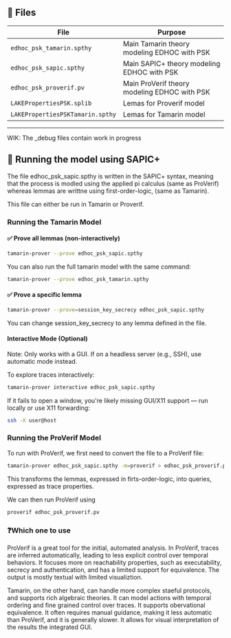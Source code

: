## 📁 Files

| File | Purpose |
|------|---------|
| `edhoc_psk_tamarin.spthy` | Main Tamarin theory modeling EDHOC with PSK |
| `edhoc_psk_sapic.spthy` | Main SAPIC+ theory modeling EDHOC with PSK |
| `edhoc_psk_proverif.pv` | Main ProVerif theory modeling EDHOC with PSK |
| `LAKEPropertiesPSK.splib` | Lemas for Proverif model |
| `LAKEPropertiesPSKTamarin.spthy` | Lemas for Tamarin model |

---

WIK: The _debug files contain work in progress


## 🚀 Running the model using SAPIC+

The file edhoc_psk_sapic.spthy is written in the SAPIC+ syntax, meaning that the process is modled using the applied pi calculus (same as ProVerif) whereas lemmas are writtne using first-order-logic, (same as Tamarin).

This file can either be run in Tamarin or Proverif.

### Running the Tamarin Model

#### ✅ Prove all lemmas (non-interactively)

```bash
tamarin-prover --prove edhoc_psk_sapic.spthy
```

You can also run the full tamarin model with the same command:

```bash
tamarin-prover --prove edhoc_psk_tamarin.spthy
```

#### ✅ Prove a specific lemma

```bash
tamarin-prover --prove=session_key_secrecy edhoc_psk_sapic.spthy
```

You can change session_key_secrecy to any lemma defined in the file.

#### Interactive Mode (Optional)

Note: Only works with a GUI. If on a headless server (e.g., SSH), use automatic mode instead.

To explore traces interactively:

```bash
tamarin-prover interactive edhoc_psk_sapic.spthy
```

If it fails to open a window, you're likely missing GUI/X11 support — run locally or use X11 forwarding:

```bash
ssh -X user@host
```

### Running the ProVerif Model

To run with ProVerif, we first need to convert the file to a ProVerif file:

```bash
tamarin-prover edhoc_psk_sapic.spthy -m=proverif > edhoc_psk_proverif.pv
```

This transforms the lemmas, expressed in firts-order-logic, into queries, expressed as trace properties.

We can then run ProVerif using

```bash
proverif edhoc_psk_proverif.pv 
```

### ❓Which one to use

ProVerif is a great tool for the initial, automated analysis. In ProVerif, traces are inferred automatically, leading to less explicit control over temporal behaviors. It focuses more on reachability properties, such as executability, secrecy and authentication, and has a limited support for equivalence. The output is mostly textual with limited visualiztion.

Tamarin, on the other hand, can handle more complex staeful protocols, and supports rich algebraic theories. It can model actions with temporal ordering and fine grained control over traces. It supports obervational equivalence. It often requires manual guidance, making it less automatic than ProVerif, and it is generally slower. It allows for visual interpretation of the results the integrated GUI.
